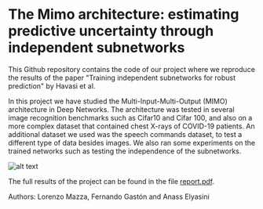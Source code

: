 # The Mimo architecture: estimating predictive uncertainty through independent subnetworks

This Github repository contains the code of our project where we reproduce the results of the paper "Training independent subnetworks for robust prediction" by Havasi et al. 

In this project we have studied the Multi-Input-Multi-Output (MIMO) architecture in Deep Networks. The architecture was tested in several image recognition benchmarks such as Cifar10 and Cifar 100, and also on a more complex dataset that contained chest X-rays of COVID-19 patients. An additional dataset we used was the speech commands dataset, to test a different type of data besides images. We also ran some experiments on the trained networks such as testing the independence of the subnetworks.

![alt text](DD2412project/plots/variance/Activation_Variance_3D.png)

The full results of the project can be found in the file [report.pdf](https://github.com/fergascod/DD2412project/blob/master/report.pdf). 

Authors: Lorenzo Mazza, Fernando Gastón and Anass Elyasini
